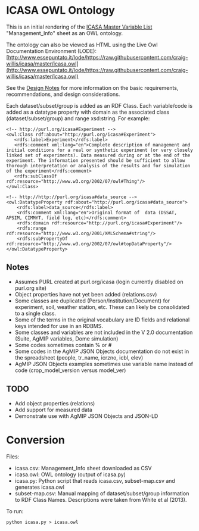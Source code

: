 # ICASA OWL Ontology

This is an initial rendering of the [ICASA Master Variable List](https://docs.google.com/spreadsheets/d/1MYx1ukUsCAM1pcixbVQSu49NU-LfXg-Dtt-ncLBzGAM/pub?output=html#) "Management_Info" sheet as an OWL ontology.

The ontology can also be viewed as HTML using the Live Owl Documentation Environment (LODE):
[http://www.essepuntato.it/lode/https://raw.githubusercontent.com/craig-willis/icasa/master/icasa.owl](http://www.essepuntato.it/lode/https://raw.githubusercontent.com/craig-willis/icasa/master/icasa.owl)

See the [Design Notes](docs/design.md) for more information on the basic requirements, recommendations, and design considerations.

Each dataset/subset/group is added as an RDF Class. Each variable/code is added as a datatype property with domain as the associated class (dataset/subset/group) and range xsd:string. For example:

```
<!-- http://purl.org/icasa#Experiment -->
<owl:Class rdf:about="http://purl.org/icasa#Experiment">
   <rdfs:label>Experiment</rdfs:label> 
   <rdfs:comment xml:lang="en">Complete description of management and initial conditions for a real or synthetic experiment (or very closely linked set of experiments). Data measured during or at the end of the experiment. The information presented should be sufficient to allow thorough interpretation or analysis of the results and for simulation of the experiment</rdfs:comment>
   <rdfs:subClassOf rdf:resource="http://www.w3.org/2002/07/owl#Thing"/>
</owl:Class>

<!-- http://http://purl.org/icasa#data_source -->
<owl:DatatypeProperty rdf:about="http://purl.org/icasa#data_source">
    <rdfs:label>data_source</rdfs:label>
    <rdfs:comment xml:lang="en">Original format of  data (DSSAT, APSIM, CIMMYT, field log, etc)</rdfs:comment>     
    <rdfs:domain rdf:resource="http://purl.org/icasa#Experiment"/>
    <rdfs:range rdf:resource="http://www.w3.org/2001/XMLSchema#string"/>
    <rdfs:subPropertyOf rdf:resource="http://www.w3.org/2002/07/owl#topDataProperty"/>
</owl:DatatypeProperty>
```

## Notes
* Assumes PURL created at purl.org/icasa (login currently disabled on purl.org site)
* Object properties have not yet been added (relations.csv)
* Some classes are duplicated (Person/Institution/Document) for experiment, soil, weather station, etc.  These can likely be consolidated to a single class.
* Some of the terms in the original vocabulary are ID fields and relational keys intended for use in an RDBMS.
* Some classes and variables are not included in the V 2.0 documentation (Suite, AgMIP variables, Dome simulation)
* Some codes sometimes contain % or #
* Some codes in the AgMIP JSON Objects documentation do not exist in the spreadsheet (people, tr_name, icrzno, icbl, elev)
* AgMIP JSON Objects examples sometimes use variable name instead of code (crop_model_version versus model_ver)

## TODO
* Add object properties (relations)
* Add support for measured data
* Demonstrate use with AgMIP JSON Objects and JSON-LD

# Conversion
Files:
* icasa.csv: Management_Info sheet downloaded as CSV
* icasa.owl: OWL ontology (output of icasa.py)
* icasa.py: Python script that reads icasa.csv, subset-map.csv and generates icasa.owl
* subset-map.csv: Manual mapping of dataset/subset/group information to RDF Class Names. Descriptions were taken from White et al (2013).

To run:
```
python icasa.py > icasa.owl
```





